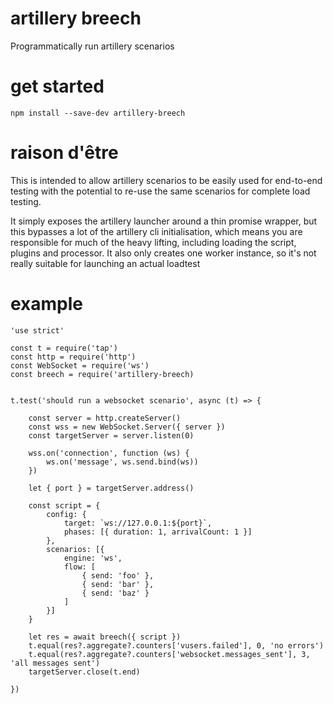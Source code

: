 # artillery breech

Programmatically run artillery scenarios

# get started

    npm install --save-dev artillery-breech

# raison d'être

This is intended to allow artillery scenarios to be easily used for end-to-end testing with the potential to re-use the same scenarios for complete load testing.

It simply exposes the artillery launcher around a thin promise wrapper, but this bypasses a lot of the artillery cli initialisation, which means you are responsible for much of the heavy lifting, including loading the script, plugins and processor.  It also only creates one worker instance, so it's not really suitable for launching an actual loadtest

# example

    'use strict'

    const t = require('tap')
    const http = require('http')
    const WebSocket = require('ws')
    const breech = require('artillery-breech)


    t.test('should run a websocket scenario', async (t) => {

        const server = http.createServer()
        const wss = new WebSocket.Server({ server })
        const targetServer = server.listen(0)

        wss.on('connection', function (ws) {
            ws.on('message', ws.send.bind(ws))
        })

        let { port } = targetServer.address()

        const script = {
            config: {
                target: `ws://127.0.0.1:${port}`,
                phases: [{ duration: 1, arrivalCount: 1 }]
            },
            scenarios: [{
                engine: 'ws',
                flow: [
                    { send: 'foo' },
                    { send: 'bar' },
                    { send: 'baz' }
                ]
            }]
        }

        let res = await breech({ script })
        t.equal(res?.aggregate?.counters['vusers.failed'], 0, 'no errors')
        t.equal(res?.aggregate?.counters['websocket.messages_sent'], 3, 'all messages sent')
        targetServer.close(t.end)

    })
